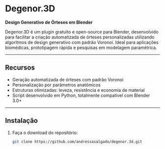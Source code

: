 # Degenor.3D
**Design Generativo de Órteses em Blender**

Degenor.3D é um plugin gratuito e open-source para Blender, desenvolvido para facilitar a criação automatizada de órteses personalizadas utilizando algoritmos de design generativo com padrão Voronoi. Ideal para aplicações biomédicas, prototipagem rápida e pesquisas em modelagem paramétrica.

---

## Recursos

- Geração automatizada de órteses com padrão Voronoi
- Personalização por parâmetros anatômicos
- Estruturas otimizadas: leveza, resistência e economia de material
- Script desenvolvido em Python, totalmente compatível com Blender 3.0+

---

## Instalação

1. Faça o download do repositório:
   ```bash
   git clone https://github.com/andressasalgado/degenor.3d.git